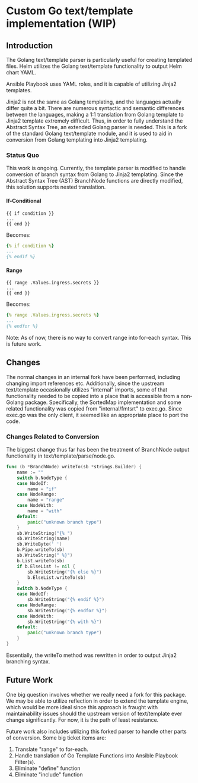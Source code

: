 # Custom Go text/template implementation (WIP)

## Introduction

The Golang text/template parser is particularly useful for creating templated files.  Helm utilizes the Golang
text/template functionality to output Helm chart YAML.

Ansible Playbook uses YAML roles, and it is capable of utilizing Jinja2 templates.

Jinja2 is not the same as Golang templating, and the languages actually differ quite a bit.  There are numerous
syntactic and semantic differences between the languages, making a 1:1 translation from Golang template to Jinja2
template extremely difficult.  Thus, in order to fully understand the Abstract Syntax Tree, an extended Golang parser is
needed.  This is a fork of the standard Golang text/template module, and it is used to aid in conversion from Golang
templating into Jinja2 templating.

### Status Quo

This work is ongoing.  Currently, the template parser is modified to handle conversion of branch syntax from Golang to
Jinja2 templating.  Since the Abstract Syntax Tree (AST) BranchNode functions are directly modified, this solution
supports nested translation.

#### If-Conditional
```gotemplate
{{ if condition }}
...
{{ end }}
```
Becomes:
```yaml
{% if condition %}
...
{% endif %}
```

#### Range
```gotemplate
{{ range .Values.ingress.secrets }}
...
{{ end }}
```
Becomes:
```yaml
{% range .Values.ingress.secrets %}
...
{% endfor %}
```
Note:  As of now, there is no way to convert range into for-each syntax.  This is future work.


## Changes

The normal changes in an internal fork have been performed, including changing import references etc.  Additionally,
since the upstream text/template occasionally utilizes "internal" imports, some of that functionality needed to be
copied into a place that is accessible from a non-Golang package.  Specifically, the SortedMap implementation and some
related functionality was copied from "internal/fmtsrt" to exec.go.  Since exec.go was the only client, it seemed like
an appropriate place to port the code.

### Changes Related to Conversion

The biggest change thus far has been the treatment of BranchNode output functionality in text/template/parse/node.go.

```go
func (b *BranchNode) writeTo(sb *strings.Builder) {
	name := ""
	switch b.NodeType {
	case NodeIf:
		name = "if"
	case NodeRange:
		name = "range"
	case NodeWith:
		name = "with"
	default:
		panic("unknown branch type")
	}
	sb.WriteString("{% ")
	sb.WriteString(name)
	sb.WriteByte(' ')
	b.Pipe.writeTo(sb)
	sb.WriteString(" %}")
	b.List.writeTo(sb)
	if b.ElseList != nil {
		sb.WriteString("{% else %}")
		b.ElseList.writeTo(sb)
	}
	switch b.NodeType {
	case NodeIf:
		sb.WriteString("{% endif %}")
	case NodeRange:
		sb.WriteString("{% endfor %}")
	case NodeWith:
		sb.WriteString("{% with %}")
	default:
		panic("unknown branch type")
	}
}
```

Essentially, the writeTo method was rewritten in order to output Jinja2 branching syntax.

## Future Work

One big question involves whether we really need a fork for this package.  We may be able to utilize reflection in order
to extend the template engine, which would be more ideal since this approach is fraught with maintainability issues
should the upstream version of text/template ever change significantly.  For now, it is the path of least resistance.

Future work also includes utilizing this forked parser to handle other parts of conversion.  Some big ticket items are:
1) Translate "range" to for-each.
2) Handle translation of Go Template Functions into Ansible Playbook Filter(s).
3) Eliminate "define" function
4) Eliminate "include" function
